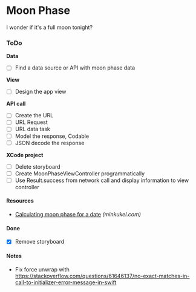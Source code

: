 # Moon Phase

I wonder if it's a full moon tonight?

### ToDo

**Data**

- [ ] Find a data source or API with moon phase data

**View**

- [ ] Design the app view

**API call**

- [ ] Create the URL
- [ ] URL Request
- [ ] URL data task
- [ ] Model the response, Codable
- [ ] JSON decode the response

**XCode project**

- [ ] Delete storyboard
- [ ] Create MoonPhaseViewController programmatically
- [ ] Use Result.success from network call and display information to view controller

#### Resources

- [Calculating moon phase for a date](https://minkukel.com/en/various/calculating-moon-phase/) *(minkukel.com)*


#### Done
- [x] Remove storyboard 

#### Notes
- Fix force unwrap with https://stackoverflow.com/questions/61646137/no-exact-matches-in-call-to-initializer-error-message-in-swift
